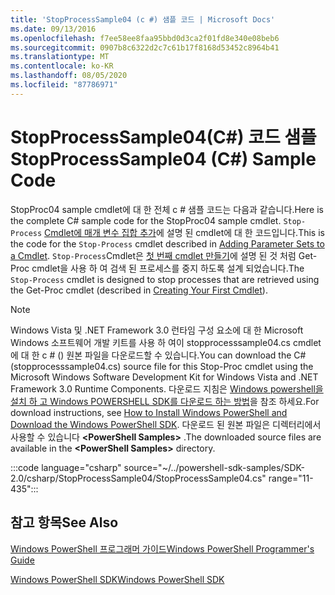 ```yaml
---
title: 'StopProcessSample04 (c #) 샘플 코드 | Microsoft Docs'
ms.date: 09/13/2016
ms.openlocfilehash: f7ee58ee8faa95bbd0d3ca2f01fd8e340e08beb6
ms.sourcegitcommit: 0907b8c6322d2c7c61b17f8168d53452c8964b41
ms.translationtype: MT
ms.contentlocale: ko-KR
ms.lasthandoff: 08/05/2020
ms.locfileid: "87786971"
---
```

# <a name="stopprocesssample04-c-sample-code"></a><span data-ttu-id="9a3c6-102">StopProcessSample04(C#) 코드 샘플</span><span class="sxs-lookup"><span data-stu-id="9a3c6-102">StopProcessSample04 (C#) Sample Code</span></span>

<span data-ttu-id="9a3c6-103">StopProc04 sample cmdlet에 대 한 전체 c # 샘플 코드는 다음과 같습니다.</span><span class="sxs-lookup"><span data-stu-id="9a3c6-103">Here is the complete C# sample code for the StopProc04 sample cmdlet.</span></span> <span data-ttu-id="9a3c6-104">`Stop-Process` [Cmdlet에 매개 변수 집합 추가](../cmdlet/adding-parameter-sets-to-a-cmdlet.md)에 설명 된 cmdlet에 대 한 코드입니다.</span><span class="sxs-lookup"><span data-stu-id="9a3c6-104">This is the code for the `Stop-Process` cmdlet described in [Adding Parameter Sets to a Cmdlet](../cmdlet/adding-parameter-sets-to-a-cmdlet.md).</span></span> <span data-ttu-id="9a3c6-105">`Stop-Process`Cmdlet은 [첫 번째 cmdlet 만들기](../cmdlet/creating-a-cmdlet-without-parameters.md)에 설명 된 것 처럼 Get-Proc cmdlet을 사용 하 여 검색 된 프로세스를 중지 하도록 설계 되었습니다.</span><span class="sxs-lookup"><span data-stu-id="9a3c6-105">The `Stop-Process` cmdlet is designed to stop processes that are retrieved using the Get-Proc cmdlet (described in [Creating Your First Cmdlet](../cmdlet/creating-a-cmdlet-without-parameters.md)).</span></span>

> [!NOTE]
> <span data-ttu-id="9a3c6-106">Windows Vista 및 .NET Framework 3.0 런타임 구성 요소에 대 한 Microsoft Windows 소프트웨어 개발 키트를 사용 하 여이 stopprocesssample04.cs cmdlet에 대 한 c # () 원본 파일을 다운로드할 수 있습니다.</span><span class="sxs-lookup"><span data-stu-id="9a3c6-106">You can download the C# (stopprocesssample04.cs) source file for this Stop-Proc cmdlet using the Microsoft Windows Software Development Kit for Windows Vista and .NET Framework 3.0 Runtime Components.</span></span> <span data-ttu-id="9a3c6-107">다운로드 지침은 [Windows powershell을 설치 하 고 Windows POWERSHELL SDK를 다운로드 하는 방법](/powershell/scripting/developer/installing-the-windows-powershell-sdk)을 참조 하세요.</span><span class="sxs-lookup"><span data-stu-id="9a3c6-107">For download instructions, see [How to Install Windows PowerShell and Download the Windows PowerShell SDK](/powershell/scripting/developer/installing-the-windows-powershell-sdk).</span></span>
> <span data-ttu-id="9a3c6-108">다운로드 된 원본 파일은 디렉터리에서 사용할 수 있습니다 **\<PowerShell Samples>** .</span><span class="sxs-lookup"><span data-stu-id="9a3c6-108">The downloaded source files are available in the **\<PowerShell Samples>** directory.</span></span>

:::code language="csharp" source="~/../powershell-sdk-samples/SDK-2.0/csharp/StopProcessSample04/StopProcessSample04.cs" range="11-435":::

## <a name="see-also"></a><span data-ttu-id="9a3c6-109">참고 항목</span><span class="sxs-lookup"><span data-stu-id="9a3c6-109">See Also</span></span>

[<span data-ttu-id="9a3c6-110">Windows PowerShell 프로그래머 가이드</span><span class="sxs-lookup"><span data-stu-id="9a3c6-110">Windows PowerShell Programmer's Guide</span></span>](./windows-powershell-programmer-s-guide.md)

[<span data-ttu-id="9a3c6-111">Windows PowerShell SDK</span><span class="sxs-lookup"><span data-stu-id="9a3c6-111">Windows PowerShell SDK</span></span>](../windows-powershell-reference.md)
